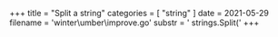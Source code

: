 +++
title = "Split a string"
categories = [ "string" ]
date = 2021-05-29
filename = 'winter\umber\improve.go'
substr = ' strings.Split('
+++
